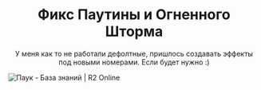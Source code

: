 <h1 style="text-align:center">Фикс Паутины и Огненного Шторма</h1>

<p style="text-align:center">У меня как то не работали дефолтные, пришлось создавать эффекты под новыми номерами. Если будет нужно :)</p>

<p><img alt="Паук - База знаний | R2 Online" src="https://r2wiki.ru/upload/full/2019/06/28/0b7632495eee5e356a880135cb19b12c.png" /></p>
